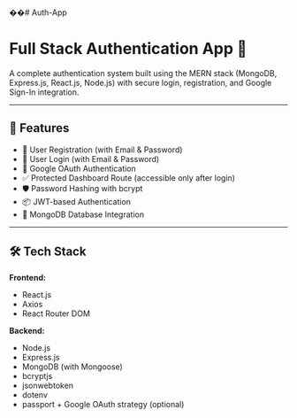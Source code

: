 ��#   A u t h - A p p 
# Full Stack Authentication App 🚀

A complete authentication system built using the MERN stack (MongoDB, Express.js, React.js, Node.js) with secure login, registration, and Google Sign-In integration.

---

## 📌 Features

- 🔐 User Registration (with Email & Password)
- 🔐 User Login (with Email & Password)
- 🔐 Google OAuth Authentication
- ✅ Protected Dashboard Route (accessible only after login)
- 🛡️ Password Hashing with bcrypt
- 📦 JWT-based Authentication
- 💾 MongoDB Database Integration

---

## 🛠️ Tech Stack

**Frontend:**  
- React.js  
- Axios  
- React Router DOM  

**Backend:**  
- Node.js  
- Express.js  
- MongoDB (with Mongoose)  
- bcryptjs  
- jsonwebtoken  
- dotenv  
- passport + Google OAuth strategy (optional)



 
 
